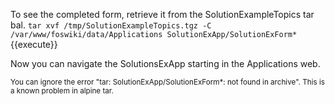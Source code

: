 To see the completed form, retrieve it from the SolutionExampleTopics tar bal.
`tar xvf /tmp/SolutionExampleTopics.tgz -C /var/www/foswiki/data/Applications SolutionExApp/SolutionExForm*`{{execute}}

Now you can navigate the SolutionsExApp starting in the Applications web.

<small>
You can ignore the error "tar: SolutionExApp/SolutionExForm*: not found in archive". This is a known problem in alpine tar.
</small>